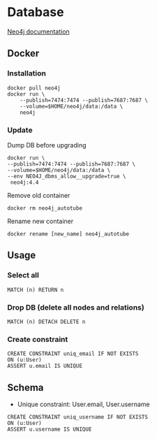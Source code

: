 # Database

[Neo4j documentation](https://neo4j.com/docs/)

## Docker

### Installation

```shell
docker pull neo4j
docker run \
    --publish=7474:7474 --publish=7687:7687 \
    --volume=$HOME/neo4j/data:/data \
    neo4j
```

### Update

Dump DB before upgrading

```shell
docker run \
--publish=7474:7474 --publish=7687:7687 \
--volume=$HOME/neo4j/data:/data \ 
--env NEO4J_dbms_allow__upgrade=true \
 neo4j:4.4 
```

Remove old container 
```shell
docker rm neo4j_autotube
```

Rename new container
```shell
docker rename [new_name] neo4j_autotube
```



## Usage

### Select all

```shell
MATCH (n) RETURN n 
```

### Drop DB (delete all nodes and relations)

```shell
MATCH (n) DETACH DELETE n
```

### Create constraint

```shell
CREATE CONSTRAINT uniq_email IF NOT EXISTS
ON (u:User)
ASSERT u.email IS UNIQUE
```

## Schema

- Unique constraint: User.email, User.username

```shell
CREATE CONSTRAINT uniq_username IF NOT EXISTS
ON (u:User)
ASSERT u.username IS UNIQUE
```

